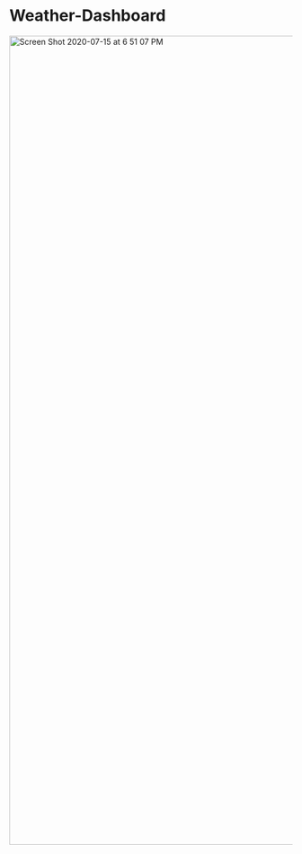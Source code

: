 # Weather-Dashboard
<img width="1440" alt="Screen Shot 2020-07-15 at 6 51 07 PM" src="https://user-images.githubusercontent.com/67039558/87607887-592d7200-c6cc-11ea-8ba0-ef7941cff583.png">
